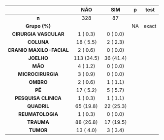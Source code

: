 

|           &nbsp;           |    NÃO     |    SIM    |  p  |  test  |
|:--------------------------:|:----------:|:---------:|:---:|:------:|
|           **n**            |    328     |    87     |     |        |
|       **Grupo (%)**        |            |           | NA  | exact  |
|   **CIRURGIA VASCULAR**    |  1 ( 0.3)  | 0 ( 0.0)  |     |        |
|         **COLUNA**         | 18 ( 5.5)  | 2 ( 2.3)  |     |        |
|  **CRANIO MAXILO-FACIAL**  |  2 ( 0.6)  | 0 ( 0.0)  |     |        |
|         **JOELHO**         | 113 (34.5) | 36 (41.4) |     |        |
|          **MÃO**           |  4 ( 1.2)  | 0 ( 0.0)  |     |        |
|     **MICROCIRURGIA**      |  3 ( 0.9)  | 0 ( 0.0)  |     |        |
|         **OMBRO**          |  2 ( 0.6)  | 1 ( 1.1)  |     |        |
|           **PÉ**           | 17 ( 5.2)  | 5 ( 5.7)  |     |        |
|    **PESQUISA CLINICA**    |  1 ( 0.3)  | 1 ( 1.1)  |     |        |
|        **QUADRIL**         | 65 (19.8)  | 22 (25.3) |     |        |
|      **REUMATOLOGIA**      |  1 ( 0.3)  | 0 ( 0.0)  |     |        |
|         **TRAUMA**         | 88 (26.8)  | 17 (19.5) |     |        |
|         **TUMOR**          | 13 ( 4.0)  | 3 ( 3.4)  |     |        |

